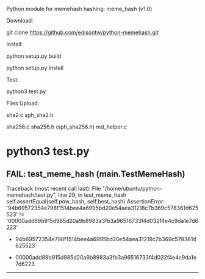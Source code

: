 Python module for memehash hashing: meme_hash (v1.0)

Download:

git clone https://github.com/edisontw/python-memehash.git

Install:

python setup.py build

python setup.py install


Test:

python3 test.py


Files Upload:

sha2.c
sph_sha2.h

sha256.c 
sha256.h (sph_sha256.h)
md_helper.c

python3 test.py
======================================================================
FAIL: test_meme_hash (__main__.TestMemeHash)
----------------------------------------------------------------------
Traceback (most recent call last):
  File "/home/ubuntu/python-memehash/test.py", line 29, in test_meme_hash
    self.assertEqual(self.pow_hash, self.best_hash)
AssertionError: '94b69572354e798f1514bee4a6995bd20e54aea31218c7b369c578361d625523' != '00000add89b915d985d20a9b8983a3fb3a96516733f4d032f4e4c9da1e7d6223'
- 94b69572354e798f1514bee4a6995bd20e54aea31218c7b369c578361d625523
+ 00000add89b915d985d20a9b8983a3fb3a96516733f4d032f4e4c9da1e7d6223
----------------------------------------------------------------------

